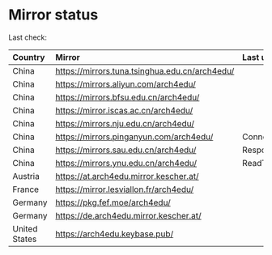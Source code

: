<script src="./time.js"></script>
# Mirror status
Last check: <script type="text/javascript">localize(1669443929.921538);</script>

|Country|Mirror|Last update|
|:------|:-----|:----------|
|China|https://mirrors.tuna.tsinghua.edu.cn/arch4edu/|<script type="text/javascript">localize(1669402017);</script>|
|China|https://mirrors.aliyun.com/arch4edu/|<script type="text/javascript">localize(1669358387);</script>|
|China|https://mirrors.bfsu.edu.cn/arch4edu/|<script type="text/javascript">localize(1669402017);</script>|
|China|https://mirror.iscas.ac.cn/arch4edu/|<script type="text/javascript">localize(1669402017);</script>|
|China|https://mirrors.nju.edu.cn/arch4edu/|<script type="text/javascript">localize(1669358387);</script>|
|China|https://mirrors.pinganyun.com/arch4edu/|ConnectTimeout|
|China|https://mirrors.sau.edu.cn/arch4edu/|Response 500|
|China|https://mirrors.ynu.edu.cn/arch4edu/|ReadTimeout|
|Austria|https://at.arch4edu.mirror.kescher.at/|<script type="text/javascript">localize(1669402017);</script>|
|France|https://mirror.lesviallon.fr/arch4edu/|<script type="text/javascript">localize(1669402017);</script>|
|Germany|https://pkg.fef.moe/arch4edu/|<script type="text/javascript">localize(1669402017);</script>|
|Germany|https://de.arch4edu.mirror.kescher.at/|<script type="text/javascript">localize(1669402017);</script>|
|United States|https://arch4edu.keybase.pub/|<script type="text/javascript">localize(1669402017);</script>|

<script src="./tablefilter/tablefilter.js"></script>
<script src="./table.js"></script>